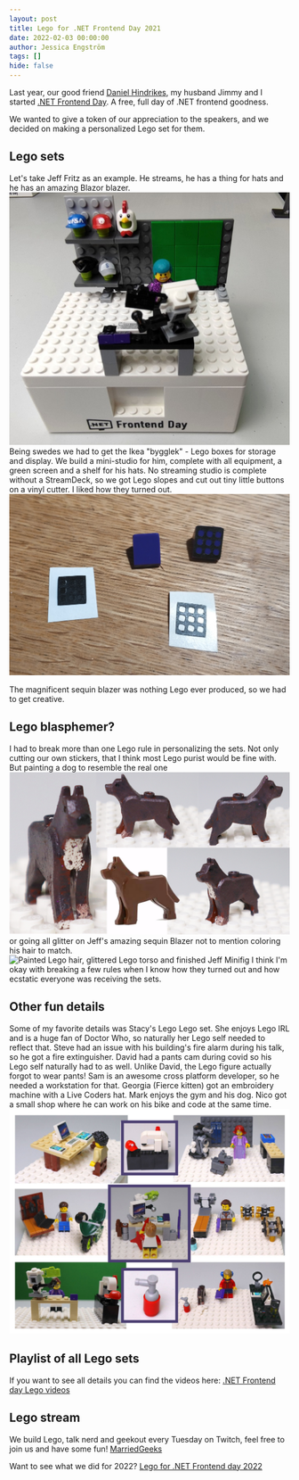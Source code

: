 ```yaml
---
layout: post
title: Lego for .NET Frontend Day 2021
date: 2022-02-03 00:00:00
author: Jessica Engström
tags: []
hide: false
---
```

Last year, our good friend [Daniel Hindrikes](https://twitter.com/hindrikes), my husband Jimmy and I started [.NET Frontend Day](https://dotnet-frontend.com/). A free, full day of .NET frontend goodness.

We wanted to give a token of our appreciation to the speakers, and we decided on making a personalized Lego set for them.

## Lego sets

Let's take Jeff Fritz as an example.
He streams, he has a thing for hats and he has an amazing Blazor blazer.
![Jeff Fritz Lego studio complete with a hat collection](/EngstromJessSe/wwwroot/PostImages/2022/Mini.jpg "Jeff Fritz Lego studio complete with a hat collection")
Being swedes we had to get the Ikea "bygglek" - Lego boxes for storage and display.
We build a mini-studio for him, complete with all equipment, a green screen and a shelf for his hats. No streaming studio is complete without a StreamDeck, so we got Lego slopes and cut out tiny little buttons on a vinyl cutter. I liked how they turned out.
 ![Tiny cut stickers and mini Lego slopes](/EngstromJessSe/wwwroot/PostImages/2022/StreamDecks.jpg "Tiny stickers")

The magnificent sequin blazer was nothing Lego ever produced, so we had to get creative.

## Lego blasphemer?

I had to break more than one Lego rule in personalizing the sets.
Not only cutting our own stickers, that I think most Lego purist would be fine with. But painting a dog to resemble the real one
![Painted Lego dog](/EngstromJessSe/wwwroot/PostImages/2022/MultiPenny.jpg "Painted Lego dog")
or going all glitter on Jeff's amazing sequin Blazer not to mention coloring his hair to match.
![Painted Lego hair, glittered Lego torso and finished Jeff Minifig](/EngstromJessSe/wwwroot/PostImages/2022/JeffPainted.jpg "Paint and glitter")
I think I'm okay with breaking a few rules when I know how they turned out and how ecstatic everyone was receiving the sets.

## Other fun details
Some of my favorite details was Stacy's Lego Lego set. She enjoys Lego IRL and is a huge fan of Doctor Who, so naturally her Lego self needed to reflect that.
Steve had an issue with his building's fire alarm during his talk, so he got a fire extinguisher.
David had a pants cam during covid so his Lego self naturally had to as well. Unlike David, the Lego figure actually forgot to wear pants! Sam is an awesome cross platform developer, so he needed a workstation for that.
Georgia (Fierce kitten) got an embroidery machine with a Live Coders hat. Mark enjoys the gym and his dog. Nico got a small shop where he can work on his bike and code at the same time.
![Collage of Lego sets](/EngstromJessSe/wwwroot/PostImages/2022/LegoCollage.jpg "Collage of Lego sets")

## Playlist of all Lego sets

If you want to see all details you can find the videos here: 
[.NET Frontend day Lego videos](https://www.youtube.com/watch?v=1twmd6EULEY&list=PLRPCjWNXEQgsaOtHJhYu2U2B9chQTFqRe)

## Lego stream

We build Lego, talk nerd and geekout every Tuesday on Twitch, feel free to join us and have some fun!
[MarriedGeeks](https://www.twitch.tv/marriedgeeks)

Want to see what we did for 2022? [Lego for .NET Frontend day 2022](https://engstromjess.com/post/2022-04-05-Lego-for-DotNETFrontendDay-2022)
